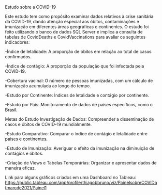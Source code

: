 Estudo sobre a COVID-19

Este estudo tem como propósito examinar dados relativos à crise sanitária da COVID-19, dando atenção especial aos óbitos, contaminações e imunização em diferentes áreas geográficas e continentes. O estudo foi feito utilizando o banco de dados SQL Server e implica a consulta de tabelas de CovidDeaths e CovidVaccinations para avaliar os seguintes indicadores:

-Índice de letalidade: A proporção de óbitos em relação ao total de casos confirmados.

-Índice de contágio: A proporção da população que foi infectada pela COVID-19.

-Cobertura vacinal: O número de pessoas imunizadas, com um cálculo de imunização acumulada ao longo do tempo.

-Estudo por Continente: Índices de letalidade e contágio por continente.

-Estudo por País: Monitoramento de dados de países específicos, como o Brasil.

Metas do Estudo
Investigação de Dados: Compreender a disseminação de casos e óbitos de COVID-19 mundialmente.

-Estudo Comparativo: Comparar o índice de contágio e letalidade entre países e continentes.

-Estudo de Imunização: Averiguar o efeito da imunização na diminuição de contágios e óbitos.

-Criação de Views e Tabelas Temporárias: Organizar e apresentar dados de maneira eficaz.

Link para alguns gráficos criados em uma Dashboard no Tableau: https://public.tableau.com/app/profile/thiagobbruno/viz/PainelsobreCOVIDatmarode2021/Painel1
